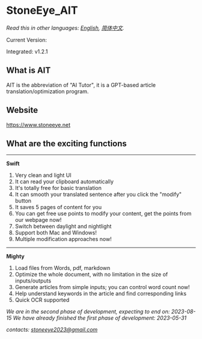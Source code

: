 # StoneEye_AIT

*Read this in other languages: [English](README.md), [简体中文](README-CN.md).*

Current Version: 

Integrated: v1.2.1

## What is AIT

AIT is the abbreviation of "AI Tutor", it is a GPT-based article translation/optimization program.

## Website

https://www.stoneeye.net

## What are the exciting functions

----

**Swift**

1. Very clean and light UI
2. It can read your clipboard automatically
3. It's totally free for basic translation
4. It can smooth your translated sentence after you click the "modify" button
5. It saves 5 pages of content for you
6. You can get free use points to modify your content, get the points from our webpage now!
7. Switch between daylight and nightlight
8. Support both Mac and Windows!
9. Multiple modification approaches now!


----
**Mighty**

1. Load files from Words, pdf, markdown
2. Optimize the whole document, with no limitation in the size of inputs/outputs
3. Generate articles from simple inputs; you can control word count now!
4. Help understand keywords in the article and find corresponding links
5. Quick OCR supported

*We are in the second phase of development, expecting to end on: 2023-08-15*
*We have already finished the first phase of development: 2023-05-31*

*contacts: stoneeye2023@gmail.com*
